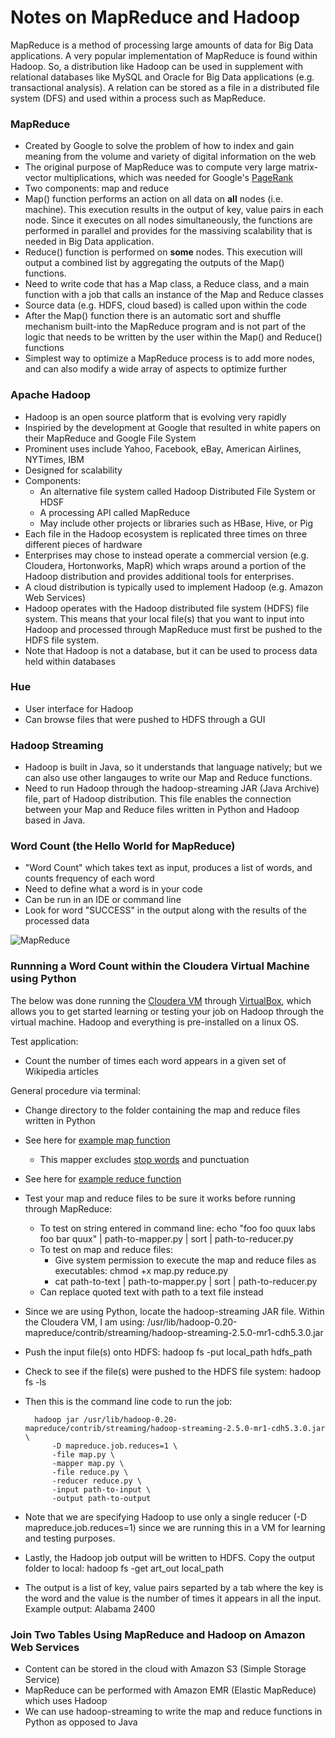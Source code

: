 # Notes on MapReduce and Hadoop

MapReduce is a method of processing large amounts of data for Big Data applications. A very popular implementation of MapReduce is found within Hadoop. So, a distribution like Hadoop can be used in supplement with relational databases like MySQL and Oracle for Big Data applications (e.g. transactional analysis). A relation can be stored as a file in a distributed file system (DFS) and used within a process such as MapReduce.

### MapReduce
* Created by Google to solve the problem of how to index and gain meaning from the volume and variety of digital information on the web
* The original purpose of MapReduce was to compute very large matrix-vector multiplications, which was needed for Google's [PageRank](http://en.wikipedia.org/wiki/PageRank)
* Two components: map and reduce
* Map() function performs an action on all data on **all** nodes (i.e. machine). This execution results in the output of key, value pairs in each node. Since it executes on all nodes simultaneously, the functions are performed in parallel and provides for the massiving scalability that is needed in Big Data application.
* Reduce() function is performed on **some** nodes. This execution will output a combined list by aggregating the outputs of the Map() functions.
* Need to write code that has a Map class, a Reduce class, and a main function with a job that calls an instance of the Map and Reduce classes
* Source data (e.g. HDFS, cloud based) is called upon within the code
* After the Map() function there is an automatic sort and shuffle mechanism built-into the MapReduce program and is not part of the logic that needs to be written by the user within the Map() and Reduce() functions
* Simplest way to optimize a MapReduce process is to add more nodes, and can also modify a wide array of aspects to optimize further

### Apache Hadoop

* Hadoop is an open source platform that is evolving very rapidly
* Inspiried by the development at Google that resulted in white papers on their MapReduce and Google File System
* Prominent uses include Yahoo, Facebook, eBay, American Airlines, NYTimes, IBM
* Designed for scalability
* Components:
  * An alternative file system called Hadoop Distributed File System or HDSF
  * A processing API called MapReduce
  * May include other projects or libraries such as HBase, Hive, or Pig
* Each file in the Hadoop ecosystem is replicated three times on three different pieces of hardware
* Enterprises may chose to instead operate a commercial version (e.g. Cloudera, Hortonworks, MapR) which wraps around a portion of the Hadoop distribution and provides additional tools for enterprises.
* A cloud distribution is typically used to implement Hadoop (e.g. Amazon Web Services)
* Hadoop operates with the Hadoop distributed file system (HDFS) file system. This means that your local file(s) that you want to input into Hadoop and processed through MapReduce must first be pushed to the HDFS file system.
* Note that Hadoop is not a database, but it can be used to process data held within databases

### Hue
* User interface for Hadoop
* Can browse files that were pushed to HDFS through a GUI

### Hadoop Streaming
* Hadoop is built in Java, so it understands that language natively; but we can also use other langauges to write our Map and Reduce functions.
* Need to run Hadoop through the hadoop-streaming JAR (Java Archive) file, part of Hadoop distribution. This file enables the connection between your Map and Reduce files written in Python and Hadoop based in Java.

### Word Count (the Hello World for MapReduce)
* "Word Count" which takes text as input, produces a list of words, and counts frequency of each word
* Need to define what a word is in your code
* Can be run in an IDE or command line
* Look for word "SUCCESS" in the output along with the results of the processed data

![MapReduce](http://www.cs.uml.edu/~jlu1/doc/source/report/img/MapReduceExample.png)

### Runnning a Word Count within the Cloudera Virtual Machine using Python
The below was done running the [Cloudera VM](http://www.cloudera.com/content/cloudera/en/downloads/quickstart_vms/cdh-5-3-x.html) through [VirtualBox](https://www.virtualbox.org/), which allows you to get started learning or testing your job on Hadoop through the virtual machine. Hadoop and everything is pre-installed on a linux OS.

Test application:
* Count the number of times each word appears in a given set of Wikipedia articles

General procedure via terminal:
* Change directory to the folder containing the map and reduce files written in Python
* See here for [example map function]()
  * This mapper  excludes [stop words](http://en.wikipedia.org/wiki/Stop_words) and punctuation
* See here for [example reduce function]()
* Test your map and reduce files to be sure it works before running through MapReduce:
  * To test on string entered in command line: echo "foo foo quux labs foo bar quux" | path-to-mapper.py | sort | path-to-reducer.py
  * To test on map and reduce files:
    * Give system permission to execute the map and reduce files as executables: chmod +x map.py reduce.py
    * cat path-to-text | path-to-mapper.py | sort | path-to-reducer.py
  * Can replace quoted text with path to a text file instead
* Since we are using Python, locate the hadoop-streaming JAR file. Within the Cloudera VM, I am using: /usr/lib/hadoop-0.20-mapreduce/contrib/streaming/hadoop-streaming-2.5.0-mr1-cdh5.3.0.jar
* Push the input file(s) onto HDFS: hadoop fs -put local_path hdfs_path
* Check to see if the file(s) were pushed to the HDFS file system: hadoop fs -ls
* Then this is the command line code to run the job:

        hadoop jar /usr/lib/hadoop-0.20-mapreduce/contrib/streaming/hadoop-streaming-2.5.0-mr1-cdh5.3.0.jar \
        	-D mapreduce.job.reduces=1 \
        	-file map.py \
        	-mapper map.py \
        	-file reduce.py \
        	-reducer reduce.py \
        	-input path-to-input \
        	-output path-to-output

* Note that we are specifying Hadoop to use only a single reducer (-D mapreduce.job.reduces=1) since we are running this in a VM for learning and testing purposes.
* Lastly, the Hadoop job output will be written to HDFS. Copy the output folder to local: hadoop fs -get art_out local_path
* The output is a list of key, value pairs separted by a tab where the key is the word and the value is the number of times it appears in all the input. Example output: Alabama 2400

### Join Two Tables Using MapReduce and Hadoop on Amazon Web Services
* Content can be stored in the cloud with Amazon S3 (Simple Storage Service)
* MapReduce can be performed with Amazon EMR (Elastic MapReduce) which uses Hadoop
* We can use hadoop-streaming to write the map and reduce functions in Python as opposed to Java
